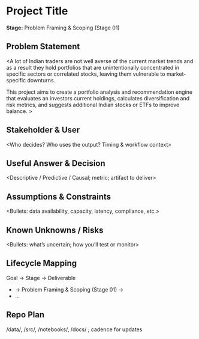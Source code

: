 # Project Title
**Stage:** Problem Framing & Scoping (Stage 01)
## Problem Statement
<A lot of Indian traders are not well averse of the current market trends and as a result they hold portfolios that are unintentionally concentrated in specific sectors or correlated stocks, leaving them vulnerable to market-specific downturns.

This project aims to create a portfolio analysis and recommendation engine that evaluates an investors current holdings, calculates diversification and risk metrics, and suggests additional Indian stocks or ETFs to improve balance. >
## Stakeholder & User

<Who decides? Who uses the output? Timing & workflow context>
## Useful Answer & Decision
<Descriptive / Predictive / Causal; metric; artifact to deliver>
## Assumptions & Constraints
<Bullets: data availability, capacity, latency, compliance, etc.>
## Known Unknowns / Risks
<Bullets: what’s uncertain; how you’ll test or monitor>
## Lifecycle Mapping
Goal → Stage → Deliverable
- <Goal A> → Problem Framing & Scoping (Stage 01) → <Deliverable X>
- ...
## Repo Plan
/data/, /src/, /notebooks/, /docs/ ; cadence for updates
